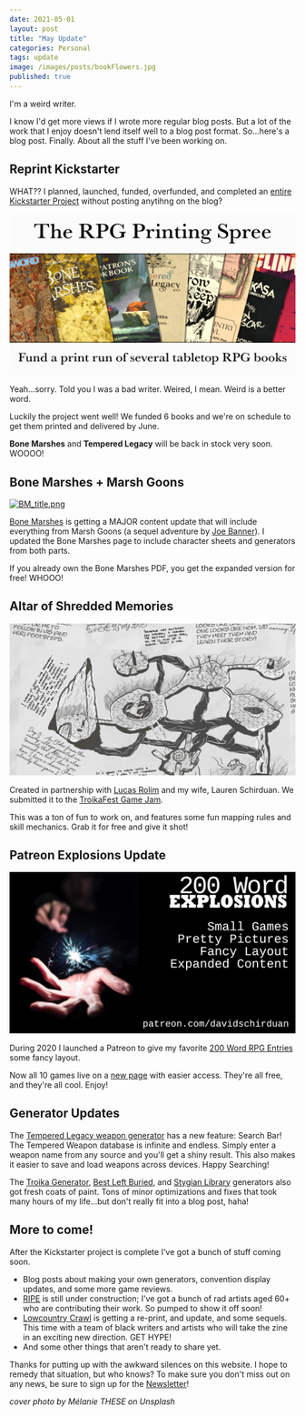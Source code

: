 ```yaml
---
date: 2021-05-01
layout: post
title: "May Update"
categories: Personal
tags: update
image: /images/posts/bookFlowers.jpg
published: true
---
```


I'm a weird writer.

I know I'd get more views if I wrote more regular blog posts. But a lot of the work that I enjoy doesn't lend itself well to a blog post format. So...here's a blog post. Finally. About all the stuff I've been working on.

## Reprint Kickstarter

WHAT?? I planned, launched, funded, overfunded, and completed an [entire Kickstarter Project](https://www.kickstarter.com/projects/technicalgrimoire/rpg-printing-spree) without posting anytihng on the blog?

[![reprint.png](/images/posts/reprint_ks.png)](https://www.kickstarter.com/projects/technicalgrimoire/rpg-printing-spree)

Yeah...sorry. Told you I was a bad writer. Weired, I mean. Weird is a better word.

Luckily the project went well! We funded 6 books and we're on schedule to get them printed and delivered by June. 

**Bone Marshes** and **Tempered Legacy** will be back in stock very soon. WOOOO!

## Bone Marshes + Marsh Goons

[![BM_title.png](/images/BM_title.png)](/bone-marshes)

[Bone Marshes](/bone-marshes) is getting a MAJOR content update that will include everything from Marsh Goons (a sequel adventure by [Joe Banner](https://joebanner.co.uk/)). I updated the Bone Marshes page to include character sheets and generators from both parts.

If you already own the Bone Marshes PDF, you get the expanded version for free! WHOOO!

## Altar of Shredded Memories

[![images/AltarMap.png](/images/AltarMap.png)](/files/Altar_of_Shredded_Memories.pdf)

Created in partnership with [Lucas Rolim](https://twitter.com/rolimllucas) and my wife, Lauren Schirduan. We submitted it to the [TroikaFest Game Jam](https://itch.io/jam/troikafest-2021).

This was a ton of fun to work on, and features some fun mapping rules and skill mechanics. Grab it for free and give it shot!

## Patreon Explosions Update

[![explosionLogo.png](/images/posts/explosionLogo.png)](/patreon)

During 2020 I launched a Patreon to give my favorite [200 Word RPG Entries](https://200wordrpg.github.io/) some fancy layout. 

Now all 10 games live on a [new page](/patreon) with easier access. They're all free, and they're all cool. Enjoy!

## Generator Updates

The [Tempered Legacy weapon generator](/tempered-legacy) has a new feature: Search Bar! The Tempered Weapon database is infinite and endless. Simply enter a weapon name from any source and you'll get a shiny result. This also makes it easier to save and load weapons across devices. Happy Searching!

The [Troika Generator](/troikagenerator), [Best Left Buried](leftburiedgenerator), and [Stygian Library](stygiangenerator) generators also got fresh coats of paint. Tons of minor optimizations and fixes that took many hours of my life...but don't really fit into a blog post, haha!

## More to come!

After the Kickstarter project is complete I've got a bunch of stuff coming soon.

- Blog posts about making your own generators, convention display updates, and some more game reviews.
- [RIPE](/ripe) is still under construction; I've got a bunch of rad artists aged 60+ who are contributing their work. So pumped to show it off soon!
- [Lowcountry Crawl](lowcountry-crawl) is getting a re-print, and update, and some sequels. This time with a team of black writers and artists who will take the zine in an exciting new direction. GET HYPE!
- And some other things that aren't ready to share yet.  

Thanks for putting up with the awkward silences on this website. I hope to remedy that situation, but who knows? To make sure you don't miss out on any news, be sure to sign up for the [Newsletter](/)!

_cover photo by Mélanie THESE on Unsplash_